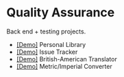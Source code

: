 # Quality Assurance

Back end + testing projects.

- [[Demo]](https://replit.com/@d-0-t/Personal-Library) Personal Library
- [[Demo]](https://replit.com/@d-0-t/Issue-Tracker) Issue Tracker
- [[Demo]](https://replit.com/@d-0-t/American-British-Translator) British-American Translator
- [[Demo]](https://replit.com/@d-0-t/MetricImperial-Converter) Metric/Imperial Converter
